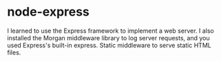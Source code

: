 # node-express

I learned to use the Express framework to implement a web server.
I also installed the Morgan middleware library to log server requests, and you used Express's built-in express.
Static middleware to serve static HTML files.
